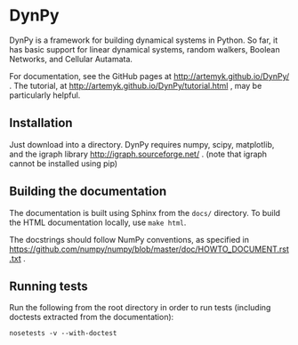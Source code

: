 DynPy
=====

DynPy is a framework for building dynamical systems in Python.  So far, it has basic support for linear dynamical systems, random walkers, Boolean Networks, and Cellular Autamata.

For documentation, see the GitHub pages at http://artemyk.github.io/DynPy/ .  The tutorial, at http://artemyk.github.io/DynPy/tutorial.html , may be particularly helpful.


Installation
------------
Just download into a directory.  DynPy requires numpy, scipy, matplotlib, and the igraph library http://igraph.sourceforge.net/ .  (note that igraph cannot be installed using pip)


Building the documentation
--------------------------

The documentation is built using Sphinx from the ``docs/`` directory.  To build the HTML documentation locally, use ``make html``.

The docstrings should follow NumPy conventions, as specified in https://github.com/numpy/numpy/blob/master/doc/HOWTO_DOCUMENT.rst.txt .

Running tests
-------------

Run the following from the root directory in order to run tests (including doctests extracted from the documentation):

``nosetests -v --with-doctest``


